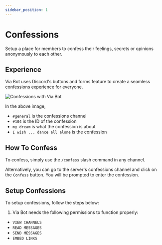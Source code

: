 ```yaml
---
sidebar_position: 1
---
```


# Confessions
Setup a place for members to confess their feelings, secrets or opinions anonymously to each other. 

## Experience
Via Bot uses Discord's buttons and forms feature to create a seamless confessions experience for everyone.

![Confessions with Via Bot](/img/docs/confessions.gif)

In the above image,
- `#general` is the confessions channel
- `#104` is the ID of the confession
- `my dream` is what the confession is about
- `I wish ... dance all alone` is the confession

## How To Confess
To confess, simply use the `/confess` slash command in any channel. 

Alternatively, you can go to the server's confessions channel and click on the `Confess` button. You will be prompted to enter the confession.

## Setup Confessions
To setup confessions, follow the steps below:
1. Via Bot needs the following permissions to function properly:
- `VIEW CHANNELS`
- `READ MESSAGES`
- `SEND MESSAGES` 
- `EMBED LINKS` 
